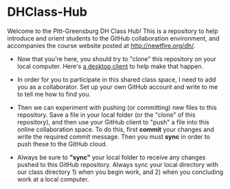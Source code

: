 DHClass-Hub
===========

Welcome to the Pitt-Greensburg DH Class Hub! This is a repository to help introduce and orient students to the GitHub collaboration environment, and accompanies the course website posted at <a href="http://newtfire.org/dh/">http://newtfire.org/dh/</a>.
* Now that you're here, you should try to "clone" this repository on your local computer. Here's <a href="https://desktop.github.com/">a desktop client</a> to help make that happen.  

* In order for you to participate in this shared class space, I need to add you as a collaborator. Set up your own GitHub account and write to me to tell me how to find you. 

* Then we can experiment with pushing (or committing) new files to this repository. Save a file in your local folder (or the "clone" of this repository), and then use your GitHub client to "push" a file into this online collaboration space. To do this, first <strong>commit</strong> your changes and write the required commit message. Then you must <strong>sync</strong> in order to push these to the GitHub cloud. 

* Always be sure to <strong>"sync"</strong> your local folder to receive any changes pushed to this GitHub repository. Always sync your local directory with our class directory 1) when you begin work, and 2) when you concluding work at a local computer. 

